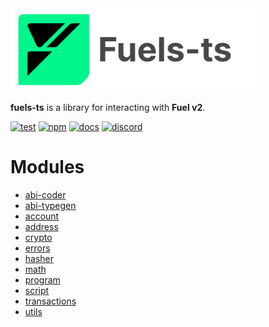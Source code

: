 <picture>
    <source media="(prefers-color-scheme: dark)" srcset="https://raw.githubusercontent.com/FuelLabs/fuels-ts/master/apps/docs/src/public/fuels-ts-logo-dark.png">
    <img alt="Fuels-ts SDK logo" width="400px" src="https://raw.githubusercontent.com/FuelLabs/fuels-ts/master/apps/docs/src/public/fuels-ts-logo-light.png">
</picture>

**fuels-ts** is a library for interacting with **Fuel v2**.

[![test](https://github.com/FuelLabs/fuels-ts/actions/workflows/test.yaml/badge.svg)](https://github.com/FuelLabs/fuels-ts/actions/workflows/test.yaml)
[![npm](https://img.shields.io/npm/v/fuels)](https://www.npmjs.com/package/fuels)
[![docs](https://img.shields.io/badge/docs-fuels.ts-brightgreen.svg?style=flat)](https://docs.fuel.network/docs/fuels-ts/)
[![discord](https://img.shields.io/badge/chat%20on-discord-orange?&logo=discord&logoColor=ffffff&color=7389D8&labelColor=6A7EC2)](https://discord.gg/xfpK4Pe)

# Modules

- [abi-coder](https://fuels-ts-docs-api.vercel.app/modules/_fuel_ts_abi_coder.html)
- [abi-typegen](https://fuels-ts-docs-api.vercel.app/modules/_fuel_ts_abi_typegen.html)
- [account](https://fuels-ts-docs-api.vercel.app/modules/_fuel_ts_account.html)
- [address](https://fuels-ts-docs-api.vercel.app/modules/_fuel_ts_address.html)
- [crypto](https://fuels-ts-docs-api.vercel.app/modules/_fuel_ts_crypto.html)
- [errors](https://fuels-ts-docs-api.vercel.app/modules/_fuel_ts_errors.html)
- [hasher](https://fuels-ts-docs-api.vercel.app/modules/_fuel_ts_hasher.html)
- [math](https://fuels-ts-docs-api.vercel.app/modules/_fuel_ts_math.html)
- [program](https://fuels-ts-docs-api.vercel.app/modules/_fuel_ts_program.html)
- [script](https://fuels-ts-docs-api.vercel.app/modules/_fuel_ts_script.html)
- [transactions](https://fuels-ts-docs-api.vercel.app/modules/_fuel_ts_transactions.html)
- [utils](https://fuels-ts-docs-api.vercel.app/modules/_fuel_ts_utils.html)
